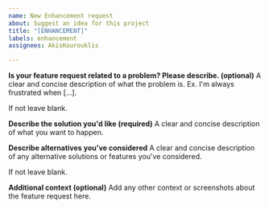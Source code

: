 ```yaml
---
name: New Enhancement request
about: Suggest an idea for this project
title: "[ENHANCEMENT]"
labels: enhancement
assignees: AkisKourouklis

---
```


**Is your feature request related to a problem? Please describe. (optional)**
A clear and concise description of what the problem is. Ex. I'm always frustrated when [...]. 

If not leave blank.

**Describe the solution you'd like (required)**
A clear and concise description of what you want to happen.

**Describe alternatives you've considered**
A clear and concise description of any alternative solutions or features you've considered.

If not leave blank.

**Additional context (optional)**
Add any other context or screenshots about the feature request here.
